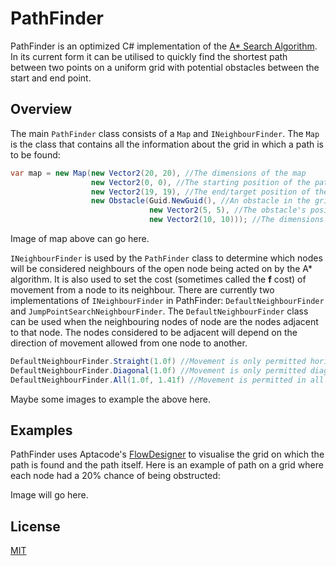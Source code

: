 # PathFinder

PathFinder is an optimized C# implementation of the [A* Search Algorithm](https://en.wikipedia.org/wiki/A*_search_algorithm). In its current form it can be utilised to quickly find the shortest path between two points on a uniform grid with potential obstacles between the start and end point.

## Overview

The main `PathFinder` class consists of a `Map` and `INeighbourFinder`. The `Map` is the class that contains all the information about the grid in which a path is to be found:

```csharp
var map = new Map(new Vector2(20, 20), //The dimensions of the map
                  new Vector2(0, 0), //The starting position of the path
                  new Vector2(19, 19), //The end/target position of the path
                  new Obstacle(Guid.NewGuid(), //An obstacle in the grid
                               new Vector2(5, 5), //The obstacle's position, this is set from the top lefthand corner.
                               new Vector2(10, 10))); //The dimensions of the obstacle.
```

Image of map above can go here.

`INeighbourFinder` is used by the `PathFinder` class to determine which nodes will be considered neighbours of the open node being acted on by the A* algorithm. It is also used to set the cost (sometimes called the **f** cost) of movement from a node to its neighbour. There are currently two implementations of `INeighbourFinder` in PathFinder: `DefaultNeighbourFinder` and `JumpPointSearchNeighbourFinder`.  The `DefaultNeighbourFinder` class can be used when the neighbouring nodes of node are the nodes adjacent to that node. The nodes considered to be adjacent will depend on the direction of movement allowed from one node to another.

```csharp
DefaultNeighbourFinder.Straight(1.0f) //Movement is only permitted horizontally and vertically, the cost of this movement is 1.
DefaultNeighbourFinder.Diagonal(1.0f) //Movement is only permitted diagonally, the cost of this movement is 1.
DefaultNeighbourFinder.All(1.0f, 1.41f) //Movement is permitted in all directions, the cost of horizontal or vertical movement is 1, the cost of diagonal movement is 1.41 (An approximation for the square root of 2).
```
Maybe some images to example the above here.



## Examples

PathFinder uses Aptacode's [FlowDesigner](https://github.com/Aptacode/FlowDesigner) to visualise the grid on which the path is found and the path itself. Here is an example of path on a grid where each node had a 20% chance of being obstructed:

Image will go here.




## License
[MIT](https://choosealicense.com/licenses/mit/)
